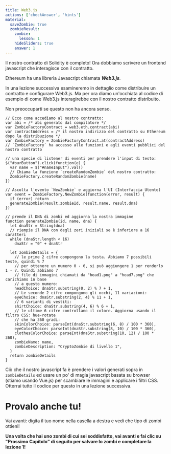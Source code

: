 ```yaml
---
title: Web3.js
actions: ['checkAnswer', 'hints']
material:
  saveZombie: true
  zombieResult:
    zombie:
      lesson: 1
    hideSliders: true
    answer: 1
---
```


Il nostro contratto di Solidity è completo! Ora dobbiamo scrivere un frontend javascript che interagisce con il contratto.

Ethereum ha una libreria Javascript chiamata **_Web3.js_**.

In una lezione successiva esamineremo in dettaglio come distribuire un contratto e configurare Web3.js. Ma per ora diamo un'occhiata al codice di esempio di come Web3.js interagirebbe con il nostro contratto distribuito.

Non preoccuparti se questo non ha ancora senso.

```
// Ecco come accediamo al nostro contratto:
var abi = /* abi generato dal compilatore */
var ZombieFactoryContract = web3.eth.contract(abi)
var contractAddress = /* il nostro indirizzo del contratto su Ethereum dopo la distribuzione */
var ZombieFactory = ZombieFactoryContract.at(contractAddress)
// `ZombieFactory` ha accesso alle funzioni e agli eventi pubblici del nostro contratto

// una specie di listener di eventi per prendere l'input di testo:
$("#ourButton").click(function(e) {
  var name = $("#nameInput").val()
  // Chiama la funzione `createRandomZombie` del nostro contratto:
  ZombieFactory.createRandomZombie(name)
})

// Ascolta l'evento `NewZombie` e aggiorna l'UI (Interfaccia Utente)
var event = ZombieFactory.NewZombie(function(error, result) {
  if (error) return
  generateZombie(result.zombieId, result.name, result.dna)
})

// prende il DNA di zombi ed aggiorna la nostra immagine
function generateZombie(id, name, dna) {
  let dnaStr = String(dna)
  // riempie il DNA con degli zeri iniziali se è inferiore a 16 caratteri
  while (dnaStr.length < 16)
    dnaStr = "0" + dnaStr

  let zombieDetails = {
    // le prime 2 cifre compongono la testa. Abbiamo 7 possibili teste, quindi % 7
    // per ottenere un numero 0 - 6, si può aggiungere 1 per renderlo 1 - 7. Quindi abbiamo 7
    // file di immagini chiamati da "head1.png" a "head7.png" che carichiamo in base
    // a questo numero:
    headChoice: dnaStr.substring(0, 2) % 7 + 1,
    // Le seconde 2 cifre compongono gli occhi, 11 variazioni:
    eyeChoice: dnaStr.substring(2, 4) % 11 + 1,
    // 6 varianti di vestiti:
    shirtChoice: dnaStr.substring(4, 6) % 6 + 1,
    // le ultime 6 cifre controllano il colore. Aggiorna usando il filtro CSS: hue-rotate
    // che ha 360 gradi:
    skinColorChoice: parseInt(dnaStr.substring(6, 8) / 100 * 360),
    eyeColorChoice: parseInt(dnaStr.substring(8, 10) / 100 * 360),
    clothesColorChoice: parseInt(dnaStr.substring(10, 12) / 100 * 360),
    zombieName: name,
    zombieDescription: "CryptoZombie di livello 1",
  }
  return zombieDetails
}
```

Ciò che il nostro javascript fa è prendere i valori generati sopra in `zombieDetails` ed usare un po' di magia javascript basata su browser (stiamo usando Vue.js) per scambiare le immagini e applicare i filtri CSS. Otterrai tutto il codice per questo in una lezione successiva.

# Provalo anche tu!

Vai avanti: digita il tuo nome nella casella a destra e vedi che tipo di zombi ottieni!

**Una volta che hai uno zombi di cui sei soddisfatto, vai avanti e fai clic su "Prossimo Capitolo" di seguito per salvare lo zombi e completare la lezione 1!**
